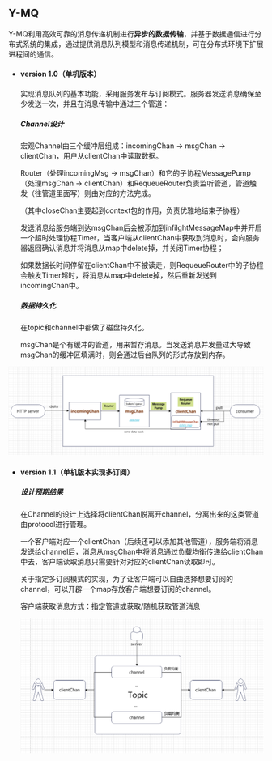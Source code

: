 ## Y-MQ

Y-MQ利用高效可靠的消息传递机制进行**异步的数据传输**，并基于数据通信进行分布式系统的集成，通过提供消息队列模型和消息传递机制，可在分布式环境下扩展进程间的通信。



- #### version 1.0（单机版本）

  实现消息队列的基本功能，采用服务发布与订阅模式。服务器发送消息确保至少发送一次，并且在消息传输中通过三个管道：

  ##### Channel设计

  宏观Channel由三个缓冲层组成：incomingChan -> msgChan -> clientChan，用户从clientChan中读取数据。

  Router（处理incomingMsg -> msgChan）和它的子协程MessagePump（处理msgChan -> clientChan）和RequeueRouter负责监听管道，管道触发（往管道里面写）则由对应的方法完成。

  （其中closeChan主要起到context包的作用，负责优雅地结束子协程）

  发送消息给服务端到达msgChan后会被添加到infilghtMessageMap中并开启一个超时处理协程Timer，当客户端从clientChan中获取到消息时，会向服务器返回确认消息并将消息从map中delete掉，并关闭Timer协程；

  如果数据长时间停留在clientChan中不被读走，则RequeueRouter中的子协程会触发Timer超时，将消息从map中delete掉，然后重新发送到incomingChan中。

  ##### 数据持久化

  在topic和channel中都做了磁盘持久化。

  msgChan是个有缓冲的管道，用来暂存消息。当发送消息并发量过大导致msgChan的缓冲区填满时，则会通过后台队列的形式存放到内存。

![](https://github.com/yanyanran/pictures/blob/main/MQversion1.png?raw=true)

- #### version 1.1（单机版本实现多订阅）

  ##### 设计预期结果

  在Channel的设计上选择将clientChan脱离开channel，分离出来的这类管道由protocol进行管理。

  一个客户端对应一个clientChan（后续还可以添加其他管道），服务端将消息发送给channel后，消息从msgChan中将消息通过负载均衡传递给clientChan中去，客户端读取消息只需要针对对应的clientChan读取即可。

  关于指定多订阅模式的实现，为了让客户端可以自由选择想要订阅的channel，可以开辟一个map存放客户端想要订阅的channel。

  客户端获取消息方式：指定管道或获取/随机获取管道消息

  ![](https://github.com/yanyanran/pictures/blob/main/newMQmodel.png?raw=true)
